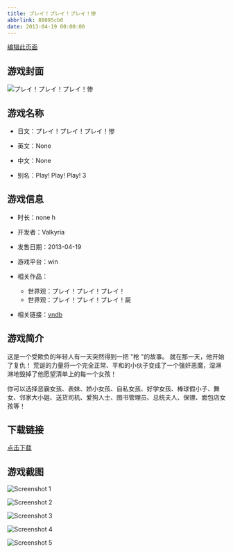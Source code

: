 ```yaml
---
title: プレイ！プレイ！プレイ！惨
abbrlink: 88095cb0
date: 2013-04-19 00:00:00
---
```

[编辑此页面](https://github.com/ACG-3/ADV3-source/blob/main/source/_posts/games/%E3%83%97%E3%83%AC%E3%82%A4%EF%BC%81%E3%83%97%E3%83%AC%E3%82%A4%EF%BC%81%E3%83%97%E3%83%AC%E3%82%A4%EF%BC%81%E6%83%A8.md)

## 游戏封面

![プレイ！プレイ！プレイ！惨](https://pan.timero.xyz/d/onedrive/img_lib_001/%E3%83%97%E3%83%AC%E3%82%A4%EF%BC%81%E3%83%97%E3%83%AC%E3%82%A4%EF%BC%81%E3%83%97%E3%83%AC%E3%82%A4%EF%BC%81%E6%83%A8_cover.avif)


## 游戏名称

- 日文：プレイ！プレイ！プレイ！惨
- 英文：None
- 中文：None

- 别名：Play! Play! Play! 3


## 游戏信息

- 时长：none h
- 开发者：Valkyria
- 发售日期：2013-04-19
- 游戏平台：win
- 相关作品：
   - 世界观：プレイ！プレイ！プレイ！
   - 世界观：プレイ！プレイ！プレイ！屍

- 相关链接：[vndb](https://vndb.org/v12303)


## 游戏简介

这是一个受欺负的年轻人有一天突然得到一把 "枪 "的故事。
就在那一天，他开始了复仇！
荒诞的力量将一个完全正常、平和的小伙子变成了一个强奸恶魔，湿淋淋地毁掉了他愿望清单上的每一个女孩！

你可以选择恶霸女孩、表妹、娇小女孩、自私女孩、好学女孩、棒球假小子、舞女、邻家大小姐、送货司机、爱狗人士、图书管理员、总统夫人、保镖、面包店女孩等！




## 下载链接

[点击下载](https://pan.timero.xyz/onedrive/adv_lib_001/%E3%83%97%E3%83%AC%E3%82%A4%EF%BC%81%E3%83%97%E3%83%AC%E3%82%A4%EF%BC%81%E3%83%97%E3%83%AC%E3%82%A4%EF%BC%81%E6%83%A8)


## 游戏截图


![Screenshot 1](https://pan.timero.xyz/d/onedrive/img_lib_001/%E3%83%97%E3%83%AC%E3%82%A4%EF%BC%81%E3%83%97%E3%83%AC%E3%82%A4%EF%BC%81%E3%83%97%E3%83%AC%E3%82%A4%EF%BC%81%E6%83%A8_Screenshot_1.avif)

![Screenshot 2](https://pan.timero.xyz/d/onedrive/img_lib_001/%E3%83%97%E3%83%AC%E3%82%A4%EF%BC%81%E3%83%97%E3%83%AC%E3%82%A4%EF%BC%81%E3%83%97%E3%83%AC%E3%82%A4%EF%BC%81%E6%83%A8_Screenshot_2.avif)

![Screenshot 3](https://pan.timero.xyz/d/onedrive/img_lib_001/%E3%83%97%E3%83%AC%E3%82%A4%EF%BC%81%E3%83%97%E3%83%AC%E3%82%A4%EF%BC%81%E3%83%97%E3%83%AC%E3%82%A4%EF%BC%81%E6%83%A8_Screenshot_3.avif)

![Screenshot 4](https://pan.timero.xyz/d/onedrive/img_lib_001/%E3%83%97%E3%83%AC%E3%82%A4%EF%BC%81%E3%83%97%E3%83%AC%E3%82%A4%EF%BC%81%E3%83%97%E3%83%AC%E3%82%A4%EF%BC%81%E6%83%A8_Screenshot_4.avif)

![Screenshot 5](https://pan.timero.xyz/d/onedrive/img_lib_001/%E3%83%97%E3%83%AC%E3%82%A4%EF%BC%81%E3%83%97%E3%83%AC%E3%82%A4%EF%BC%81%E3%83%97%E3%83%AC%E3%82%A4%EF%BC%81%E6%83%A8_Screenshot_5.avif)

